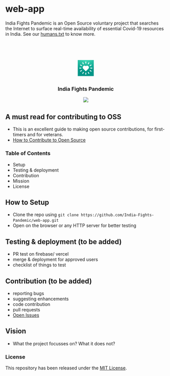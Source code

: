 # web-app
India Fights Pandemic is an Open Source voluntary project that searches the Internet to surface real-time availability of essential Covid-19 resources in India. See our [humans.txt](https://indiafightspandemic.com/humans.txt) to know more.


<div align="center">
    <h1>
        <br>
        <a href="https://indiafightspandemic.com/">
            <img src="web/images/og_image.png" height="50">
        </a>
    </h1>
    <h3>
        India Fights Pandemic
    </h3>
</div>

<div align="center">
    <a href="https://github.com/India-Fights-Pandemic/web-app/actions/workflows/firebase-hosting-pull-request.yml">
        <img src="https://github.com/India-Fights-Pandemic/web-app/actions/workflows/firebase-hosting-pull-request.yml/badge.svg">
    </a>
</div>

## A must read for contributing to OSS
* This is an excellent guide to making open source contributions, for first-timers and for veterans. 
* [How to Contribute to Open Source](https://opensource.guide/how-to-contribute/)


### Table of Contents
* Setup
* Testing & deployment
* Contribution
* Mission
* License

## How to Setup

* Clone the repo using `git clone https://github.com/India-Fights-Pandemic/web-app.git`
* Open on the browser or any HTTP server for better testing


## Testing & deployment (to be added)

* PR test on firebase/ vercel
* merge & deployment for approved users
* checklist of things to test

## Contribution (to be added)

* reporting bugs
* suggesting enhancements
* code contribution
* pull requests
* [Open Issues](https://github.com/India-Fights-Pandemic/web-app/issues)


## Vision

* What the project focusses on? What it does not?

### License
This repository has been released under the [MIT License](LICENSE).
